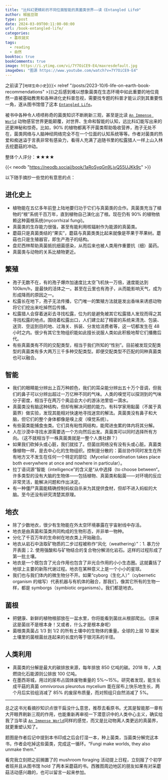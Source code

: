 ```yaml
---
title: "比科幻更精彩的不同位面智能的真菌类世界——读《Entangled Life》"
author: 椒盐豆豉
type: post
date: 2024-03-09T00:11:00-08:00
url: /book-entangled-life/
categories:
  - 喜欢就买
tags:
  - reading
  - 自然
booktoc: true
bookComments: true
image: https://i.ytimg.com/vi/7Y7OiCE9-E4/maxresdefault.jpg
imageDes: "图源 https://www.youtube.com/watch?v=7Y7OiCE9-E4"
---
```


之前读了[`地球生命小史`]({{< relref "/posts/2023-10/6-life-on-earth-book-recommendations" >}})之后感到难以想象菌类在生态环境中如此重要的地位竟然一直被基础教育和各种进化史科普忽视，需要找专题的科普才能认识到其重要性一角，遂从图书馆借了这本 [`Entangled Life`](https://amzn.to/3IvqrJF)。

被书中各种令人啧啧称奇的菌类知识不断刷新三观，甚至是比读 [`An Immense World`](https://amzn.to/3TsEO7D) 动物感官世界更能颠覆，对世界、生命和智能的认知，远比科幻能写出来的还更神秘和惊奇。比如，90% 的植物都离不开菌类帮助吸收营养，孢子无处不在，菌类网络与人脑神经网络完全不在一个位面的认知系统等等。作者对菌类的热爱和痴迷溢于言表非常有感染力，看得人充满了追随书里的松露猎人一样上山入林去挖蘑菇的冲动。

<!--more-->

整体个人评分：★★★★

{{< neodb "https://neodb.social/book/1aRoSyqGn9LjvQ55UJKk9c" >}}

以下随手摘抄一些觉的有意思的点：

## 进化史上
- 植物能在五亿多年前登上陆地要归功于它们与真菌类的合作。真菌类充当了植物的“根”系统千百万年，直到植物自己演化出了根。现在仍有 90% 的植物依赖这种菌根系统(mycorrhizal fungi)。
- 真菌类的生存能力很强，甚至有能利用核辐射作为能源的真菌类。
- 蘑菇只是真菌类结的“果实”，蘑菇与真菌类类比起来就像是苹果于苹果树。蘑菇也只是生殖器官，即生产孢子的结构。
- 盘尼西林帮助真菌抵抗细菌感染，从而后来也被人类用作重要抗（细）菌药。
- 真菌类与动物的关系比植物更近。

## 繁殖
- 孢子无数不在，有的孢子爆炸加速度比太空飞机快一万倍，速度能达到 100km/h，是最快的活体之一。甚至在云里也有孢子，从而能影响天气，成为形成降雨的原因之一。
- 松露长在地下，孢子无法传播，它门唯一的繁殖方法就是发出香味来诱惑动物将它们挖出来吃掉然后传播。
- 松露猎人会穿着迷彩去寻找松露，位为的是避免被其它松露猎人发现而得之其寻找松露的地点。围绕着松露出口，人们建立起了精密的系统来清洗、包装、送货、空运到目的地、过海关、拆装、分发给消费者等，这一切都发生在 48 小时之内。很少有其它生物组织能如此擅长说服人类如此积极地帮它们播撒后代。
- 有些真菌类有不同的交配类型，相当于我们所知的“性别”。目前被发现交配类型的真菌类有多大两万三千多种交配类型。即便交配类型不匹配的同种真菌类也可以融合。

## 智能
- 我们的眼睛能分辨出上百万种颜色，我们的耳朵能分辨出五十万个音调，但我们的鼻子可以分辨出超过一万亿种不同的气味。人类的嗅觉可以探测到的气味分子密度，相当于在两万个奥运会大小的游泳池里低一滴水。
- 真菌类没有脑这种结构，但却有解决问题的能力。有科学家用黏菌（不属于真菌界）做实验，发现其能相对快速地寻找迷宫的解法。真菌类没有鼻子和大脑，但它们的整个身体都像是嗅上皮（嗅觉系统）。
- 有些菌类能捕食虫类。它们具有粘性网结构，能爬进虫累的体内将其分解。
- 人在沙漠中寻找水源需要选一个方向然后出发。真菌类可以同时选择所有方向。（这不就相当于一株真菌类就是一整个人类社群？）
- 如果我们砍掉头或心脏，我们就挂了。但菌丝网络没有没有头或心脏。真菌类像植物一样，是去中心化的生物组织。控制是分散的：菌丝协作同时发生在所有地方又不发生在任何一个特定的部位（Mycelial coordination takes place both everywhere at once and nowhere in particular）。
- 拉丁语词源“智能（intelligence”的含义是“从中选择（to choose between“。许多类型的没有大脑的生物体——包括植物、真菌类和黏菌——对环境的反应非常灵活，能解决问题和作出决定。
- 有一种僵尸真菌能精确控制蚂蚁自杀来为其提供食材，但却不进入蚂蚁的大脑。至今还没有研究清楚其原理。

## 地衣
- 除了少数地衣，很少有生物能在外太空环境暴露在宇宙射线中存活。
- 地衣是由真菌和藻类共同构成的生物形态，并非单一物种。
- 分化了千百万年的生命树在地衣类上开始融合。
- 地衣从岩石中汲取矿物质的二步过程被称作“风化（weathering）”：1. 暴力分开表面；2. 使用强酸和与矿物结合的复合物分解消化岩石。这样的过程形成了第一批土壤。
- 地衣是一个既包含了光合作用也包含了非光合作用的小小生态圈。这就囊括了地球上主要的新陈代谢过程。地衣在某种意义上是一个小小的星球。
- 我们也与我们体内的微生物分不开。如果“cyborg（生化人）”（cybernetic organism 的缩写）代表机器与有机体的融合，那我们，像其它所有的生物一样，都是 symborgs（symbiotic organisms）。我们都是地衣。

## 菌根
- 把健康、新鲜的植物根部放在一盆水里，你将能看到菌丝从根部爬出。（原来这是菌丝不是根本身！又或者，什么才是根本身呢）
- 菌根类真菌占 1/3 到 1/2 的所有土壤中的生物体的重量。全球的上层 10 厘米土壤里的菌根菌丝连起来的长度约等于银河系的半径。

## 人类利用
- 真菌类的分解是最大的碳排放来源，每年排放 850 亿吨的碳。2018 年，人类燃烧化石能源则公排放 100 亿吨。
- 在墨西哥城，用过的尿布占固体废物重量的 5%～15%。研究者发现，能生长成平菇的真菌 omnivorous pleurotus mycelium 能在尿布上快乐地生长，两个月后实验组消减了 85% 的废尿布质量，而对照组只自然消减了 5%。

--- 

总之这书光看摘抄知识点很干扁没什么意思，推荐去看原书。尤其是智能那一章有大开眼界刷新三观的作用，也能重新再审视一下潜意识中的人类中心主义，确实给我了当年读 [`An Immense World`](https://amzn.to/3TsEO7D)同样的感觉，而又是比动物离人类更远的真菌界，就更重塑认知了。

题图是作者后记中提到本书印成之后会打湿一本，种上菌类，当菌类分解完这本书，作者会吃掉这些菌类，完成这一循环。“Fungi make worlds, they also unmake them.”

看完我立刻把之前搁置了的 mushroom foraging 活动提上日程，立刻报了个初学者班并且从图书馆 hold 了两本采蘑菇的书。西雅图周边地区的朋友如果有对采蘑菇活动感兴趣的，也可以留言一起来参加。